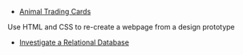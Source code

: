 * [Animal Trading Cards](https://github.com/phphoebe/udacity-projects-mixed/tree/master/Animal%20Trading%20Cards)

Use HTML and CSS to re-create a webpage from a design prototype 

* [Investigate a Relational Database](https://github.com/phphoebe/udacity-projects-mixed/tree/master/Investigate%20a%20Relational%20Database)
